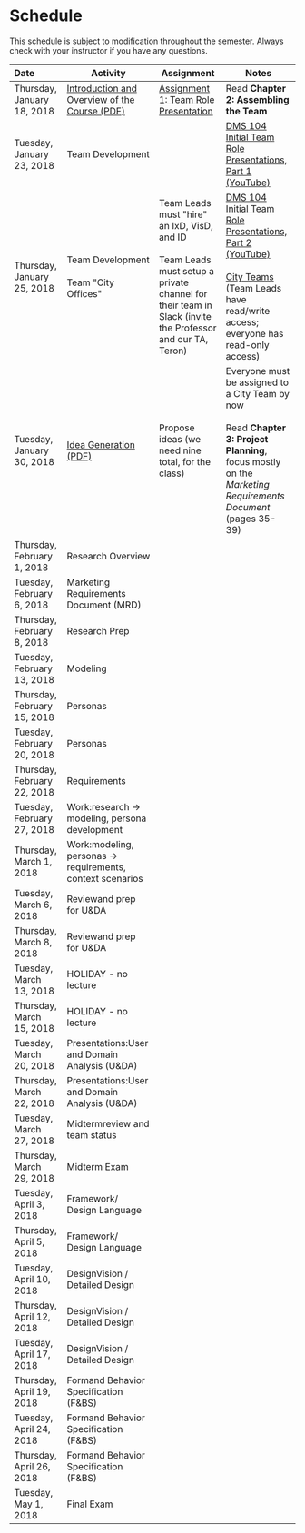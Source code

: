 # Schedule
This schedule is subject to modification throughout the semester. Always check with your instructor if you have any questions.

| Date                        | Activity                                 | Assignment                               | Notes                                    |
| :-------------------------- | ---------------------------------------- | ---------------------------------------- | ---------------------------------------- |
| Thursday, January 18, 2018  | [Introduction and Overview of the Course (PDF)](lecture01-introduction/Introduction.pdf) | [Assignment 1: Team Role Presentation](assignment01-team-role-presentation/instructions.md) | Read **Chapter 2: Assembling the Team**  |
| Tuesday, January 23, 2018   | Team Development                         |                                          | [DMS 104 Initial Team Role Presentations, Part 1 (YouTube)](https://youtu.be/bP1D_tapZ-4) |
| Thursday, January 25, 2018  | Team Development<br /><br />Team "City Offices" | Team Leads must "hire" an IxD, VisD, and ID<br /><br />Team Leads must setup a private channel for their team  in Slack (invite the Professor and our TA, Teron) | [DMS 104 Initial Team Role Presentations, Part 2 (YouTube)](https://youtu.be/dMfvUIwWUNY)<br /><br />[City Teams](https://goo.gl/41Pebw) (Team Leads have read/write access; everyone has read-only access) |
| Tuesday, January 30, 2018   | [Idea Generation (PDF)](lecture04-idea-generation/criteria-design-project-ideas.pdf) | Propose ideas (we need nine total, for the class) | Everyone must be assigned to a City Team by now<br /><br />Read **Chapter 3: Project Planning**, focus mostly on the *Marketing Requirements Document* (pages 35-39) |
| Thursday, February 1, 2018  | Research Overview                        |                                          |                                          |
| Tuesday, February 6, 2018   | Marketing Requirements Document (MRD)    |                                          |                                          |
| Thursday, February 8, 2018  | Research Prep                            |                                          |                                          |
| Tuesday, February 13, 2018  | Modeling                                 |                                          |                                          |
| Thursday, February 15, 2018 | Personas                                 |                                          |                                          |
| Tuesday, February 20, 2018  | Personas                                 |                                          |                                          |
| Thursday, February 22, 2018 | Requirements                             |                                          |                                          |
| Tuesday, February 27, 2018  | Work:research -> modeling, persona development |                                          |                                          |
| Thursday, March 1, 2018     | Work:modeling, personas -> requirements, context scenarios |                                          |                                          |
| Tuesday, March 6, 2018      | Reviewand prep for U&DA                  |                                          |                                          |
| Thursday, March 8, 2018     | Reviewand prep for U&DA                  |                                          |                                          |
| Tuesday, March 13, 2018     | HOLIDAY - no lecture                     |                                          |                                          |
| Thursday, March 15, 2018    | HOLIDAY - no lecture                     |                                          |                                          |
| Tuesday, March 20, 2018     | Presentations:User and Domain Analysis (U&DA) |                                          |                                          |
| Thursday, March 22, 2018    | Presentations:User and Domain Analysis (U&DA) |                                          |                                          |
| Tuesday, March 27, 2018     | Midtermreview and team status            |                                          |                                          |
| Thursday, March 29, 2018    | Midterm Exam                             |                                          |                                          |
| Tuesday, April 3, 2018      | Framework/ Design Language               |                                          |                                          |
| Thursday, April 5, 2018     | Framework/ Design Language               |                                          |                                          |
| Tuesday, April 10, 2018     | DesignVision / Detailed Design           |                                          |                                          |
| Thursday, April 12, 2018    | DesignVision / Detailed Design           |                                          |                                          |
| Tuesday, April 17, 2018     | DesignVision / Detailed Design           |                                          |                                          |
| Thursday, April 19, 2018    | Formand Behavior Specification (F&BS)    |                                          |                                          |
| Tuesday, April 24, 2018     | Formand Behavior Specification (F&BS)    |                                          |                                          |
| Thursday, April 26, 2018    | Formand Behavior Specification (F&BS)    |                                          |                                          |
| Tuesday, May 1, 2018        | Final Exam                               |                                          |                                          |
